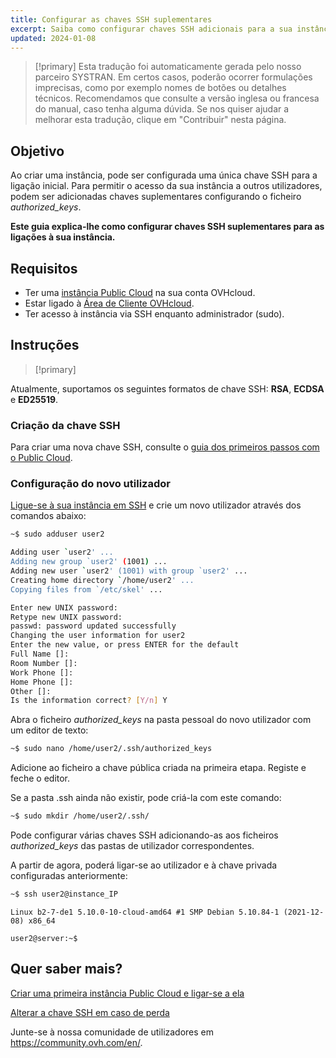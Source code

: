 ```yaml
---
title: Configurar as chaves SSH suplementares
excerpt: Saiba como configurar chaves SSH adicionais para a sua instância Public Cloud
updated: 2024-01-08
---
```


> [!primary]
> Esta tradução foi automaticamente gerada pelo nosso parceiro SYSTRAN. Em certos casos, poderão ocorrer formulações imprecisas, como por exemplo nomes de botões ou detalhes técnicos. Recomendamos que consulte a versão inglesa ou francesa do manual, caso tenha alguma dúvida. Se nos quiser ajudar a melhorar esta tradução, clique em "Contribuir" nesta página.
>

## Objetivo
 
Ao criar uma instância, pode ser configurada uma única chave SSH para a ligação inicial. Para permitir o acesso da sua instância a outros utilizadores, podem ser adicionadas chaves suplementares configurando o ficheiro *authorized_keys*.

**Este guia explica-lhe como configurar chaves SSH suplementares para as ligações à sua instância.**

## Requisitos

- Ter uma [instância Public Cloud](https://www.ovhcloud.com/pt/public-cloud/) na sua conta OVHcloud.
- Estar ligado à [Área de Cliente OVHcloud](https://www.ovh.com/auth/?action=gotomanager&from=https://www.ovh.pt/&ovhSubsidiary=pt).
- Ter acesso à instância via SSH enquanto administrador (sudo).

## Instruções

> [!primary]
>
Atualmente, suportamos os seguintes formatos de chave SSH: **RSA**, **ECDSA** e **ED25519**.
>

### Criação da chave SSH

Para criar uma nova chave SSH, consulte o [guia dos primeiros passos com o Public Cloud](/pages/public_cloud/compute/public-cloud-first-steps).

### Configuração do novo utilizador

[Ligue-se à sua instância em SSH](/pages/public_cloud/compute/public-cloud-first-steps#connect-to-instance) e crie um novo utilizador através dos comandos abaixo:

```bash
~$ sudo adduser user2

Adding user `user2' ...
Adding new group `user2' (1001) ...
Adding new user `user2' (1001) with group `user2' ...
Creating home directory `/home/user2' ...
Copying files from `/etc/skel' ...

Enter new UNIX password:
Retype new UNIX password:
passwd: password updated successfully
Changing the user information for user2
Enter the new value, or press ENTER for the default
Full Name []:
Room Number []:
Work Phone []:
Home Phone []:
Other []:
Is the information correct? [Y/n] Y
```

Abra o ficheiro *authorized_keys* na pasta pessoal do novo utilizador com um editor de texto:

```bash
~$ sudo nano /home/user2/.ssh/authorized_keys
```

Adicione ao ficheiro a chave pública criada na primeira etapa. Registe e feche o editor.

Se a pasta .ssh ainda não existir, pode criá-la com este comando:

```bash
~$ sudo mkdir /home/user2/.ssh/
```

Pode configurar várias chaves SSH adicionando-as aos ficheiros *authorized_keys* das pastas de utilizador correspondentes.

A partir de agora, poderá ligar-se ao utilizador e à chave privada configuradas anteriormente:

```bash
~$ ssh user2@instance_IP
```
```console
Linux b2-7-de1 5.10.0-10-cloud-amd64 #1 SMP Debian 5.10.84-1 (2021-12-08) x86_64

user2@server:~$
```

## Quer saber mais?

[Criar uma primeira instância Public Cloud e ligar-se a ela](/pages/public_cloud/compute/public-cloud-first-steps)

[Alterar a chave SSH em caso de perda](/pages/public_cloud/compute/replacing_lost_ssh_key)

Junte-se à nossa comunidade de utilizadores em <https://community.ovh.com/en/>.
